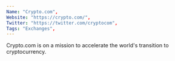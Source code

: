 ```yaml
--- 
Name: "Crypto.com", 
Website: "https://crypto.com/", 
Twitter: "https://twitter.com/cryptocom", 
Tags: "Exchanges", 
--- 
```

<!--lang:en--> 
Crypto.com is on a mission to accelerate the world's transition to cryptocurrency.
<!--lang:es--] 
Crypto.com tiene la misión de acelerar la transición mundial a las criptomonedas.
<!--lang:de--] 
Crypto.com hat es sich zur Aufgabe gemacht, den weltweiten Übergang zur Kryptowährung zu beschleunigen.
<!--lang:fr--] 
Crypto.com a pour mission d'accélérer la transition mondiale vers la crypto-monnaie.
<!--lang:pl--] 
Crypto.com ma misję przyspieszenia przejścia świata na kryptowalutę.
<!--lang:uk--] 
Crypto.com має на меті прискорити перехід світу на криптовалюту.
[!--lang:*--> 
